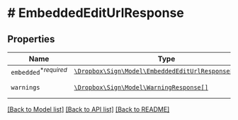 # # EmbeddedEditUrlResponse



## Properties

Name | Type | Description | Notes
------------ | ------------- | ------------- | -------------
| `embedded`<sup>*_required_</sup> | [```\Dropbox\Sign\Model\EmbeddedEditUrlResponseEmbedded```](EmbeddedEditUrlResponseEmbedded.md) |    |  |
| `warnings` | [```\Dropbox\Sign\Model\WarningResponse[]```](WarningResponse.md) |  A list of warnings.  |  |

[[Back to Model list]](../../README.md#models) [[Back to API list]](../../README.md#endpoints) [[Back to README]](../../README.md)
